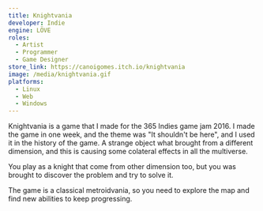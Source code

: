 ```yaml
---
title: Knightvania
developer: Indie
engine: LÖVE
roles:
  - Artist
  - Programmer
  - Game Designer
store_link: https://canoigomes.itch.io/knightvania
image: /media/knightvania.gif
platforms:
  - Linux
  - Web
  - Windows
---
```


Knightvania is a game that I made for the 365 Indies game jam 2016. I made the game in one week, and the theme was "It shouldn't be here", and I used it in the history of the game. A strange object what brought from a different dimension, and this is causing some colateral effects in all the multiverse.

You play as a knight that come from other dimension too, but you was brought to discover the problem and try to solve it.

The game is a classical metroidvania, so you need to explore the map and find new abilities to keep progressing.